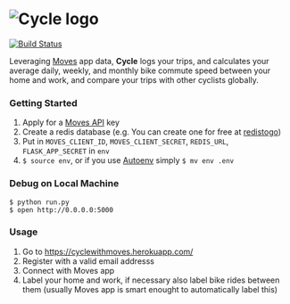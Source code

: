 ![Cycle logo](https://github.com/hezhao/cycle/raw/master/app/static/assets/logo1-128px.png)
=======

[![Build Status](https://travis-ci.org/travis-ci/travis-web.svg?branch=master)](https://travis-ci.org/travis-ci/travis-web)

Leveraging [Moves](https://www.moves-app.com/) app data, **Cycle** logs your trips, and calculates your average daily, weekly, and monthly bike commute speed between your home and work, and compare your trips with other cyclists globally.

### Getting Started
1. Apply for a [Moves API](https://dev.moves-app.com/) key
2. Create a redis database (e.g. You can create one for free at [redistogo](http://redistogo.com/))
3. Put in `MOVES_CLIENT_ID`, `MOVES_CLIENT_SECRET`, `REDIS_URL`, `FLASK_APP_SECRET` in `env`
4. `$ source env`, or if you use [Autoenv](https://github.com/kennethreitz/autoenv) simply `$ mv env .env`

### Debug on Local Machine
    $ python run.py
    $ open http://0.0.0.0:5000

### Usage

1. Go to https://cyclewithmoves.herokuapp.com/
2. Register with a valid email addresss
3. Connect with Moves app
4. Label your home and work, if necessary also label bike rides between them (usually Moves app is smart enought to automatically label this)
